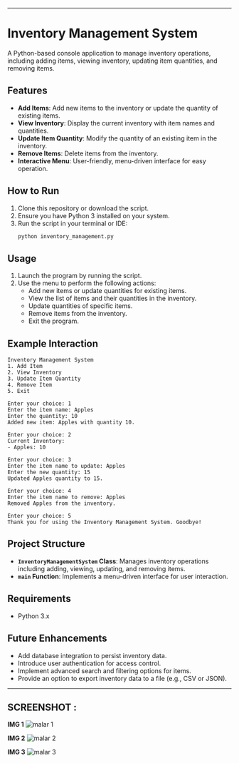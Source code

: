 
---

# Inventory Management System

A Python-based console application to manage inventory operations, including adding items, viewing inventory, updating item quantities, and removing items.

## Features

- **Add Items**: Add new items to the inventory or update the quantity of existing items.
- **View Inventory**: Display the current inventory with item names and quantities.
- **Update Item Quantity**: Modify the quantity of an existing item in the inventory.
- **Remove Items**: Delete items from the inventory.
- **Interactive Menu**: User-friendly, menu-driven interface for easy operation.

## How to Run

1. Clone this repository or download the script.
2. Ensure you have Python 3 installed on your system.
3. Run the script in your terminal or IDE:
   ```bash
   python inventory_management.py
   ```

## Usage

1. Launch the program by running the script.
2. Use the menu to perform the following actions:
   - Add new items or update quantities for existing items.
   - View the list of items and their quantities in the inventory.
   - Update quantities of specific items.
   - Remove items from the inventory.
   - Exit the program.

## Example Interaction

```
Inventory Management System
1. Add Item
2. View Inventory
3. Update Item Quantity
4. Remove Item
5. Exit

Enter your choice: 1
Enter the item name: Apples
Enter the quantity: 10
Added new item: Apples with quantity 10.

Enter your choice: 2
Current Inventory:
- Apples: 10

Enter your choice: 3
Enter the item name to update: Apples
Enter the new quantity: 15
Updated Apples quantity to 15.

Enter your choice: 4
Enter the item name to remove: Apples
Removed Apples from the inventory.

Enter your choice: 5
Thank you for using the Inventory Management System. Goodbye!
```

## Project Structure

- **`InventoryManagementSystem` Class**: Manages inventory operations including adding, viewing, updating, and removing items.
- **`main` Function**: Implements a menu-driven interface for user interaction.

## Requirements

- Python 3.x

## Future Enhancements

- Add database integration to persist inventory data.
- Introduce user authentication for access control.
- Implement advanced search and filtering options for items.
- Provide an option to export inventory data to a file (e.g., CSV or JSON).

---


## SCREENSHOT :

**IMG 1**
![malar 1](https://github.com/user-attachments/assets/fc84b6ca-efbb-4da6-8fb1-9855a37dafb9) 

**IMG 2**
![malar 2](https://github.com/user-attachments/assets/c13789c6-b59d-4a5e-98d8-b02699897d20) 

**IMG 3**
![malar 3](https://github.com/user-attachments/assets/e65bd565-2715-44d1-a684-1ce44cd90590)
